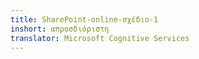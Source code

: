 ```yaml
---
title: SharePoint-online-σχέδιο-1
inshort: απροσδιόριστη
translator: Microsoft Cognitive Services
---
```




